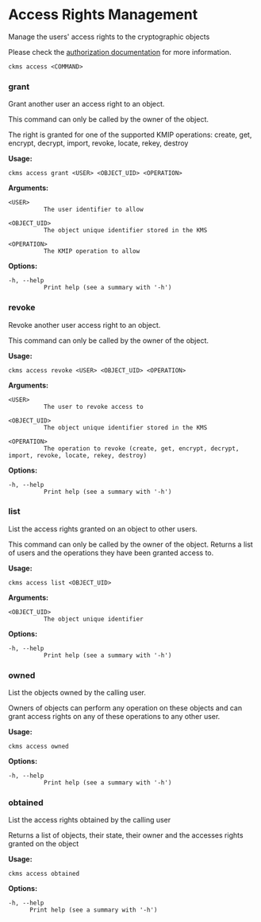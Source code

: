 # Access Rights Management

Manage the users' access rights to the cryptographic objects

Please check the [authorization documentation](../authorization.md) for more information.

```
ckms access <COMMAND>
```

### grant

Grant another user an access right to an object.

This command can only be called by the owner of the object.

The right is granted for one of the supported KMIP operations: create, get, encrypt, decrypt, import, revoke, locate, rekey, destroy

**Usage:**
```
ckms access grant <USER> <OBJECT_UID> <OPERATION>
```

**Arguments:**
```
<USER>
          The user identifier to allow

<OBJECT_UID>
          The object unique identifier stored in the KMS

<OPERATION>
          The KMIP operation to allow
```

**Options:**
```
-h, --help
          Print help (see a summary with '-h')
```

### revoke

Revoke another user access right to an object.

This command can only be called by the owner of the object.

**Usage:**
```
ckms access revoke <USER> <OBJECT_UID> <OPERATION>
```

**Arguments:**
```
<USER>
          The user to revoke access to

<OBJECT_UID>
          The object unique identifier stored in the KMS

<OPERATION>
          The operation to revoke (create, get, encrypt, decrypt, import, revoke, locate, rekey, destroy)
```

**Options:**
```
-h, --help
          Print help (see a summary with '-h')
```

### list

List the access rights granted on an object to other users.

This command can only be called by the owner of the object. Returns a list of users and the operations they have been granted access to.

**Usage:**
```
ckms access list <OBJECT_UID>
```

**Arguments:**
```
<OBJECT_UID>
          The object unique identifier
```

**Options:**
```
-h, --help
          Print help (see a summary with '-h')
```

### owned

List the objects owned by the calling user.

Owners of objects can perform any operation on these objects and can grant access rights on any of these operations to any other user.

**Usage:**
```
ckms access owned
```

**Options:**
``` 
-h, --help
          Print help (see a summary with '-h')
```

### obtained

List the access rights obtained by the calling user

Returns a list of objects, their state, their owner and the accesses rights granted on the object

**Usage:**
```
ckms access obtained
```

**Options:**
```
-h, --help
      Print help (see a summary with '-h')
```